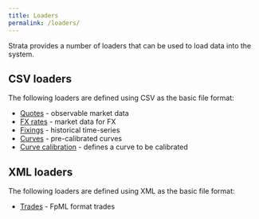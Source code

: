 ```yaml
---
title: Loaders
permalink: /loaders/
---
```


Strata provides a number of loaders that can be used to load data into the system.


## CSV loaders

The following loaders are defined using CSV as the basic file format:

* [Quotes]({{site.baseurl}}/quotes_loader) - observable market data
* [FX rates]({{site.baseurl}}/fx_rates_loader) - market data for FX
* [Fixings]({{site.baseurl}}/fixings_loader) - historical time-series
* [Curves]({{site.baseurl}}/curves_loader) - pre-calibrated curves
* [Curve calibration]({{site.baseurl}}/curve_calibration_loader) - defines a curve to be calibrated


## XML loaders

The following loaders are defined using XML as the basic file format:

* [Trades]({{site.baseurl}}/fpml_loader) - FpML format trades
